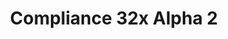 ---
layout: post
title: Compliance 32x Alpha 2
permalink: /compliance32x/A2
comments: true
comments-id: 1.16.4-32x-Alpha-2
header-img: compliance32x/releases/A2.jpg

long_text: The second public alpha of Compliance 32x with many new and changed textures is here! <br><br> <strong>DISCLAIMER:</strong> As indicated by the Alpha tag, this version very work-in-progress, and as such contains a lot of placeholder textures. It is not the final look of the pack; many textures will have to be edited to match the general stylistic direction of the pack. <br><br> Stay tuned for future updates!

main_changelog: changelogs/compliance32
  
download:
  - Java - 1.16.4 (GitHub):
    - https://github.com/Compliance-Resource-Pack/Resource-Pack-32x/releases/download/alpha-2/Compliance-32x-Alpha-2.zip

---